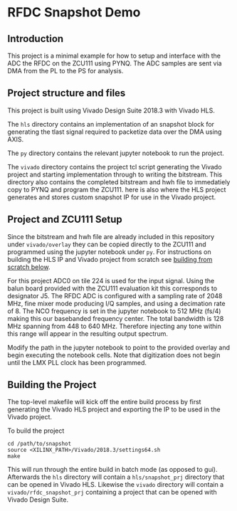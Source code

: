# RFDC Snapshot Demo

## Introduction
This project is a minimal example for how to setup and interface with the ADC 
the RFDC on the ZCU111 using PYNQ. The ADC samples are sent via DMA from the PL
to the PS for analysis.

## Project structure and files
This project is built using Vivado Design Suite 2018.3 with Vivado HLS.

The `hls` directory contains an implementation of an snapshot block for
generating the tlast signal required to packetize data over the DMA using AXIS.

The `py` directory contains the relevant jupyter notebook to run the project.

The `vivado` directory contains the project tcl script generating the Vivado
project and starting implementation through to writing the bitstream. This
directory also contains the completed bitstream and hwh file to immedatiely copy
to PYNQ and program the ZCU111. here is also where the HLS project generates and
stores custom snapshot IP for use in the Vivado project.

## Project and ZCU111 Setup
Since the bitstream and hwh file are already included in this repository under
`vivado/overlay` they can be copied directly to the ZCU111 and programmed using
the jupyter notebook under `py`. For instructions on building the HLS IP and
Vivado project from scratch see [building from scratch below](#building-the-project).

For this project ADC0 on tile 224 is used for the input signal. Using the balun
board provided with the ZCU111 evaluation kit this corresponds to designator J5.
The RFDC ADC is configured with a sampling rate of 2048 MHz, fine mixer mode
producing I/Q samples, and using a decimation rate of 8. The NCO frequency is
set in the jupyter notebook to 512 MHz (fs/4) making this our basebanded
frequency center. The total bandwidth is 128 MHz spanning from 448 to 640 MHz.
Therefore injecting any tone within this range will appear in the resulting
output spectrum.

Modify the path in the jupyter notebook to point to the provided overlay and
begin executing the notebook cells. Note that digitization does not begin until
the LMX PLL clock has been programmed.

## Building the Project
The top-level makefile will kick off the entire build process by first
generating the Vivado HLS project and exporting the IP to be used in the Vivado
project.

To build the project
```
cd /path/to/snapshot
source <XILINX_PATH>/Vivado/2018.3/settings64.sh
make
```
This will run through the entire build in batch mode (as opposed to gui).
Afterwards the `hls` directory will contain a `hls/snapshot_prj` directory that
can be opened in Vivado HLS. Likewise the `vivado` directory will contain a
`vivado/rfdc_snapshot_prj` containing a project that can be opened with Vivado
Design Suite.